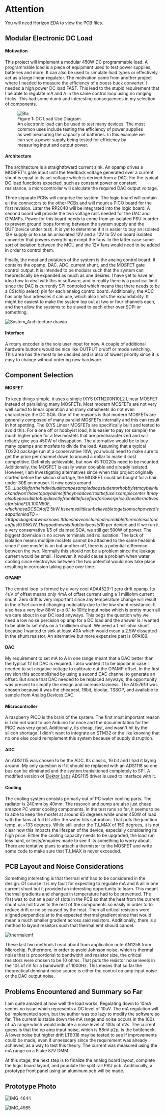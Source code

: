 # Attention
You will need Horizon EDA to view the PCB files.
## Modular Electronic DC Load
#### Motivation
This project will implement a modular 450W DC programmable load. A programmable load is a piece of equipment used to test power supplies, batteries and more. It can also be used to simulate load types or effectively act as a large linear regulator. The motivation came from another project where I needed to measure the efficiency of a boost-buck converter. I needed a high power DC load FAST. This lead to the stupid requirement that I be able to regulate mA and A in the same control loop using no ranging tricks. This had some dumb and interesting consequences in my selection of components.

<figure>
  <img src="https://github.com/EnemyoftheFarmer/DC-programmable-load/assets/39673402/42d24922-651a-4d47-b30c-ba2449bc3f3b" alt="Bla">
  <figcaption>
    Figure 1: DC Load Use Diagram.
    <br>
    An electronic load can be used to test many devices. The most common uses include testing the efficiency of power supplies as well measuring the capacity of batteries. In this example we can see a power supply      being tested for efficiency by measuring input and output power.
  </figcaption>
</figure>


#### Architecture
The architecture is a straightfoward current sink. An opamp drives a MOSFET's gate input until the feedback voltage generated over a current shunt is equal to its set voltage which is derived from a DAC. For the typical DC load functions expected, such as constant power or constant resistance, a microcontroller will calculate the required DAC output voltage.

Three separate PCBs will conprise the system. The logic board will contain all the connectors to the other PCBs and will mount a PICO board for the first revision. Later the RP2040 will be integrated into the logic board. A second board will provide the two voltage rails needed for the DAC and OPAMPs. Power for this board needs to come from an isolated PSU in order to prevent ground loops forming between the system supply and the DUT(device under test). It is yet to determine if it is easier to buy an isolated 12V supply or to use an unisolated 12V and a 12V to 5V on board isolated converter that powers everything except the fans. In the latter case some sort of isolation between the MCU and the 12V fans would need to be added in order to control them. 

Finally, the meat and potatoes of the system is the analog control board. It contains the opamp, DAC, ADC, current shunt, and the MOSFET gate control output. It is intended to be modular such that the system can theorectically be expanded as much as one desires. I have yet to have an idea how to deal with this in software, and in reality there is a practical limit since the DAC is currently SPI controled which means that there needs to be a CS(chip select) pin for each analog control board. Additionally, the ADC has only four adresses it can use, which also limits the expandability. It might be easiest to make the system top out at two or four channels each, and then allow the systems to be slaved to each other over SCPI or something. 

![System_Architecture drawio](https://github.com/EnemyoftheFarmer/DC-programmable-load/assets/39673402/be15cf60-0c42-4452-b6eb-0b9c5e008a2e)

#### Interface
A rotary encoder is the sole user input for now. A couple of additional hardware buttons would be nice like OUTPUT on/off or mode switching. This area has the most to be decided and is also of lowest priority since it is easy to change without ordering new hardware.

## Component Selection
#### MOSFET
To keep things simple, it uses a single IXYS IXTN200N10L2 Linear MOSFET instead of paralleling many MOSFETs. Most modern MOSFETs are not very well suited to linear operation and many datasheets do not even characterize the DC SOA. One of the reasons is that modern MOSFETs are generally composed of many parallel MOSFETs internally and this can result in hot spotting. The IXYS Linear MOSFETs are specifically built and tested to avoid this. For a one off or hobbyist 
load, it is easier to pay (or sample) the much higher price for a few mosfets that 
are precharacterized and will reliably give you 450W of dissapation. The alternative would be to
buy many opamps and mosfets to divide the load. Assuming that a typical
TO220 package run at a conservative 10W, you would need to make sure to get the price per channel down to around a dollar to make it cost competitive. Definitely achievable, but now 45 TO220s need to be mounted. Additionally, the MOSFET is easily water coolable and already isolated. 
However, I am investigating alternatives since when this project originally started before the silicon shortage, the MOSFET could be bought for a hair under 30$ on mouser. It now costs around 50$... Luckily for the individual it can be sampled so a student or hobbyist may be in luck and won't have to pay a dime if they head over to littlefuse's sample center. It may also be possible to buy directly from littlefuse for a far lower price. One alternative so far is the FDL100N50F, which has a DC SOA of 2.5kW. It seems a little unbelievable to get so much power dissapation in a TO-264 package but who knows. It does have an claimed incredible thermal resistance of just 0.05K/W. The good news is that it only costs 10$ per device and if we run it a very conservative 1/5 of claimed SOA, we still get 500W of power. The biggest downside is no screw terminals and no isolation. The lack of isolation means multiple mosfets cannot be attached to the same heatsink since if one mosfet is on but another off, there is a potential difference between the two. Normally this should not be a problem since the leakage current would be small. However, it would cause a problem when water cooling since electroylsis between the two potential would now take place resulting in corrosion taking place over time. 
#### OPAMP 
The control loop is formed by a very cool ADA4523-1 zero drift opamp. Its 4uV of offset means only 4mA of offset current using a 1 milliohm current shunt. Zero drift is very important since any temperature change will result in the offset current changing noticiably due to the low shunt resistance. It also has a very low 88nV p-p 0.1 to 10Hz input noise which is pretty much all we care about in our DC load anyways. This begs the question why we need a low noise percision op amp for a DC load and the answer is I wanted to be able to set mAs on a 1 milliohm shunt. We need a 1 milliohm shunt because I wanted to sink at least 40A which would mean a 2.5W dissapted in the shunt resistor. An alternative but more expensive part is OPA189.   
#### DAC
My requirement to set mA to A in one range meant that a DAC better than the typical 12 bit DAC is required. I also wanted it to be bipolar in case I needed to set negative voltage to calibrate out the OPAMP offset. In the first revision this accomplished by using a second DAC channel to generate an offset. But since that DAC needed to be replaced anyways, the opportunity was present to simplfy the design and increase laziness. The AD5761R was chosen because it was the cheapest, 16bit, bipolar, TSSOP, and available to sample from Analog Devices DAC.
#### Microcontroller
A raspberry PICO is the brain of the system. The first most important reason is I did not want to use Arduino for once and the documentation for the PICO was very good. Addtionally, its cheap, fast, and wasn't hit by the silicon shortage. I didn't want to integrate an STM32 or the like knowing that no one else could reimplement this system because of supply disruption. 
#### ADC
An ADS1115 was chosen to be the ADC. Its classic, 16 bit and I had it laying around. My only question is if it should be replaced with an ADS1118 so one bus can be eliminated and the system tranisitioned completely to SPI. A modified version of [Elektor Labs](https://github.com/ElektorLabs/ads1115-driver) ADS1115 driver is used to interface with it.
#### Cooling
The cooling system consists primarly out of PC water cooling parts. The radiator is 240mm by 40mm. The resovoir and pump are also just cheap amazon PC water cooling components. In the test runs so far, it seems to be to able to keep the mosfet at around 65 degrees while under 450W of load with the fans at full tilt after the water hits saturation. That puts the junction temp. at ~133 degrees. While still under the TJ_MAX of 150 degrees, it is not clear how this impacts the lifespan of the device, especially considering its high price. Either the cooling capacity needs to be upgraded, the load run less hard, or tests/enquires made to see if its something to worry about. There are tentative plans to attach a thermister to the MOSFET and write some code to make sure that TJ_MAX is never exceeded. 

## PCB Layout and Noise Considerations
Something interesting is that thermal emf had to be considered in the design. Of course it is my fault for expecting to regulate mA and A all in one current shunt but it provided an interesting opportunity to learn. This meant thermal gradients and changes in temperature had to be prevented. The first was to cut an a pair of slots in the PCB so that the heat from the current shunt can not travel to the rest of the components so easily in order to to reduce drift or noise caused by the heat. Then  all critical resistors were aligned perpendicular to the expected thermal gradient since that would mean a much smaller gradient across said resistors. Additionally, there is a method to layout resistors such that thermal emf should cancel. 

![thermalemf](https://user-images.githubusercontent.com/39673402/229371627-f74cb81a-f8ba-4faa-a0ef-7e3791f45b54.PNG)
 
These last two methods I read about from application note AN1258 from Microchip. Futhermore, in order to avoid Johnson noise, which is thermal noise that is proportional to bandwidth and resistor size, the critical resistors were chosen to be 10 ohms. That puts the resistor noise levels in the 10s of nV for a bandwidth of 1000Hz. This means that so far the theorectical dominant noise source is either the control op amp input noise or the DAC output noise.

## Problems Encountered and Summary so Far
I am quite amazed at how well the load works. Regulating down to 10mA seems no issue which represents a DC level of 10uV. The mA regulation will be implemented soon, but the author was too lazy to modify the software so far. The current is stable down the mA range and noise occurs in the 100s of uA range which would indicate a noise level of 100s of nVs. The current guess is that the op amp input noise, which is 88nV p2p, is the bottleneck. A lower noise but higher drift LT6018 may be tested to see if improvements could be made, even if unnesscary since the requirement was already achieved, as a way to test this theory. The current was measured using the mA range on a Fluke 87V DMM.  

At this stage, the next step is to finalize the analog board layout, complete the logic board layout, and populate the split rail PSU pcb. Additionally, a prototype front panel using an aluminum pcb will be made.
## Prototype Photo

![IMG_4644](https://user-images.githubusercontent.com/39673402/229372127-8c2f10e3-2870-4109-bb5a-17fadee6649b.JPG)

![IMG_4965](https://github.com/KennyBurfeindt/DC-programmable-load/assets/39673402/35edaf08-f335-4506-89c5-567fd815bd6a)


